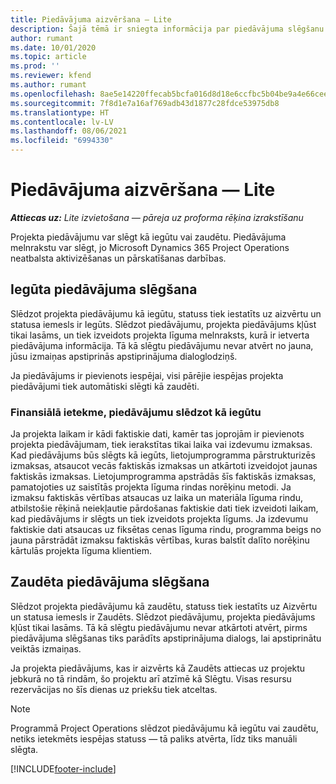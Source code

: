 ```yaml
---
title: Piedāvājuma aizvēršana — Lite
description: Šajā tēmā ir sniegta informācija par piedāvājuma slēgšanu programmā Project Operations.
author: rumant
ms.date: 10/01/2020
ms.topic: article
ms.prod: ''
ms.reviewer: kfend
ms.author: rumant
ms.openlocfilehash: 8ae5e14220ffecab5bcfa016d8d18e6ccfbc5b04be9a4e66cee26f8885125d31
ms.sourcegitcommit: 7f8d1e7a16af769adb43d1877c28fdce53975db8
ms.translationtype: HT
ms.contentlocale: lv-LV
ms.lasthandoff: 08/06/2021
ms.locfileid: "6994330"
---
```

# <a name="close-a-quote---lite"></a>Piedāvājuma aizvēršana — Lite

_**Attiecas uz:** Lite izvietošana — pāreja uz proforma rēķina izrakstīšanu_

Projekta piedāvājumu var slēgt kā iegūtu vai zaudētu. Piedāvājuma melnrakstu var slēgt, jo Microsoft Dynamics 365 Project Operations neatbalsta aktivizēšanas un pārskatīšanas darbības.

## <a name="close-a-quote-as-won"></a>Iegūta piedāvājuma slēgšana

Slēdzot projekta piedāvājumu kā iegūtu, statuss tiek iestatīts uz aizvērtu un statusa iemesls ir Iegūts. Slēdzot piedāvājumu, projekta piedāvājums kļūst tikai lasāms, un tiek izveidots projekta līguma melnraksts, kurā ir ietverta piedāvājuma informācija. Tā kā slēgtu piedāvājumu nevar atvērt no jauna, jūsu izmaiņas apstiprinās apstiprinājuma dialoglodziņš.

Ja piedāvājums ir pievienots iespējai, visi pārējie iespējas projekta piedāvājumi tiek automātiski slēgti kā zaudēti.

### <a name="financial-impact-of-closing-a-quote-as-won"></a>Finansiālā ietekme, piedāvājumu slēdzot kā iegūtu

Ja projekta laikam ir kādi faktiskie dati, kamēr tas joprojām ir pievienots projekta piedāvājumam, tiek ierakstītas tikai laika vai izdevumu izmaksas. Kad piedāvājums būs slēgts kā iegūts, lietojumprogramma pārstrukturizēs izmaksas, atsaucot vecās faktiskās izmaksas un atkārtoti izveidojot jaunas faktiskās izmaksas. Lietojumprogramma apstrādās šīs faktiskās izmaksas, pamatojoties uz saistītās projekta līguma rindas norēķinu metodi. Ja izmaksu faktiskās vērtības atsaucas uz laika un materiāla līguma rindu, atbilstošie rēķinā neiekļautie pārdošanas faktiskie dati tiek izveidoti laikam, kad piedāvājums ir slēgts un tiek izveidots projekta līgums. Ja izdevumu faktiskie dati atsaucas uz fiksētas cenas līguma rindu, programma beigs no jauna pārstrādāt izmaksu faktiskās vērtības, kuras balstīt dalīto norēķinu kārtulās projekta līguma klientiem.

## <a name="closing-a-quote-as-lost"></a>Zaudēta piedāvājuma slēgšana

Slēdzot projekta piedāvājumu kā zaudētu, statuss tiek iestatīts uz Aizvērtu un statusa iemesls ir Zaudēts. Slēdzot piedāvājumu, projekta piedāvājums kļūst tikai lasāms. Tā kā slēgtu piedāvājumu nevar atkārtoti atvērt, pirms piedāvājuma slēgšanas tiks parādīts apstiprinājuma dialogs, lai apstiprinātu veiktās izmaiņas.

Ja projekta piedāvājums, kas ir aizvērts kā Zaudēts attiecas uz projektu jebkurā no tā rindām, šo projektu arī atzīmē kā Slēgtu. Visas resursu rezervācijas no šīs dienas uz priekšu tiek atceltas.

> [!NOTE]
> Programmā Project Operations slēdzot piedāvājumu kā iegūtu vai zaudētu, netiks ietekmēts iespējas statuss — tā paliks atvērta, līdz tiks manuāli slēgta.


[!INCLUDE[footer-include](../../includes/footer-banner.md)]